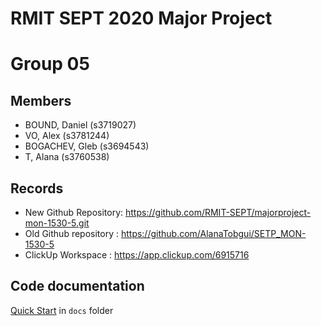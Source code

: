 # RMIT SEPT 2020 Major Project

# Group 05

## Members
* BOUND, Daniel (s3719027)
* VO, Alex (s3781244)
* BOGACHEV, Gleb (s3694543)
* T, Alana (s3760538)

## Records
* New Github Repository: https://github.com/RMIT-SEPT/majorproject-mon-1530-5.git
* Old Github repository : https://github.com/AlanaTobgui/SETP_MON-1530-5
* ClickUp Workspace : https://app.clickup.com/6915716


## Code documentation

[Quick Start](/docs/README.md) in `docs` folder
